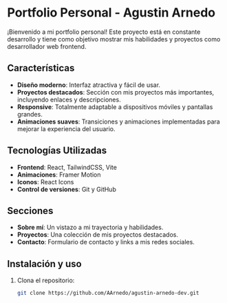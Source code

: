# Portfolio Personal - Agustin Arnedo

¡Bienvenido a mi portfolio personal! Este proyecto está en constante desarrollo y tiene como objetivo mostrar mis habilidades y proyectos como desarrollador web frontend.

## Características

- **Diseño moderno**: Interfaz atractiva y fácil de usar.
- **Proyectos destacados**: Sección con mis proyectos más importantes, incluyendo enlaces y descripciones.
- **Responsive**: Totalmente adaptable a dispositivos móviles y pantallas grandes.
- **Animaciones suaves**: Transiciones y animaciones implementadas para mejorar la experiencia del usuario.

## Tecnologías Utilizadas

- **Frontend**: React, TailwindCSS, Vite
- **Animaciones**: Framer Motion
- **Iconos**: React Icons
- **Control de versiones**: Git y GitHub

## Secciones

- **Sobre mí**: Un vistazo a mi trayectoria y habilidades.
- **Proyectos**: Una colección de mis proyectos destacados.
- **Contacto**: Formulario de contacto y links a mis redes sociales.

## Instalación y uso

1. Clona el repositorio:
   ```bash
   git clone https://github.com/AArnedo/agustin-arnedo-dev.git
